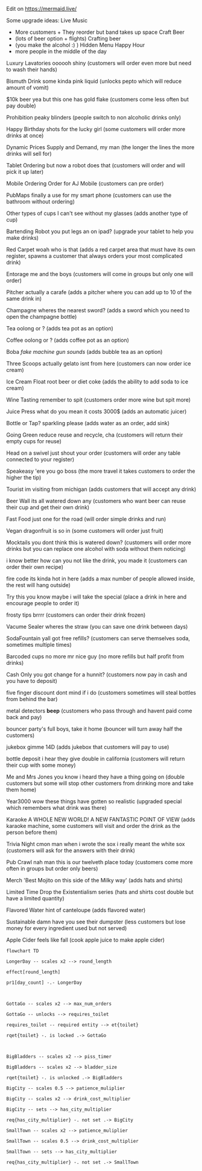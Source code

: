 
Edit on https://mermaid.live/ 




Some upgrade ideas: 
Live Music
- More customers + They reorder but band takes up space
Craft Beer 
- (lots of beer option + flights)
Crafting beer 
- (you make the alcohol :) )
Hidden Menu
Happy Hour
- more people in the middle of the day

Luxury Lavatories
oooooh shiny
(customers will order even more but need to wash their hands)

Bismuth Drink
some kinda pink liquid
(unlocks pepto which will reduce amount of vomit)

$10k beer
yea but this one has gold flake
(customers come less often but pay double)

Prohibition
peaky blinders
(people switch to non alcoholic drinks only)

Happy Birthday
shots for the lucky girl
(some customers will order more drinks at once)

Dynamic Prices
Supply and Demand, my man
(the longer the lines the more drinks will sell for)

Tablet Ordering
but now a robot does that
(customers will order and will pick it up later)

Mobile Ordering
Order for AJ Mobile
(customers can pre order)

PubMaps
finally a use for my smart phone 
(customers can use the bathroom without ordering)

Other types of cups
I can't see without my glasses
(adds another type of cup)

Bartending Robot
you put legs an on ipad?
(upgrade your tablet to help you make drinks)


Red Carpet 
woah who is that 
(adds a red carpet area that must have its own register, spawns a customer that always orders your most complicated drink) 

Entorage
me and the boys
(customers will come in groups but only one will order)

Pitcher
actually a carafe 
(adds a pitcher where you can add up to 10 of the same drink in)

Champagne
wheres the nearest sword?
(adds a sword which you need to open the champagne bottle)

Tea
oolong or ?
(adds tea pot as an option)

Coffee
oolong or ?
(adds coffee pot as an option)

Boba
_fake machine gun sounds_
(adds bubble tea as an option)

Three Scoops
actually gelato isnt from here
(customers can now order ice cream)

Ice Cream Float
root beer or diet coke
(adds the ability to add soda to ice cream)

Wine Tasting
remember to spit
(customers order more wine but spit more)


Juice Press
what do you mean it costs 3000$
(adds an automatic juicer)

Bottle or Tap? 
sparkling please
(adds water as an order, add sink) 

Going Green 
reduce reuse and recycle, cha
(customers will return their empty cups for reuse)

Head on a swivel
just shout your order
(customers will order any table connected to your register)

Speakeasy
'ere you go boss
(the more travel it takes customers to order the higher the tip)

Tourist
im visiting from michigan
(adds customers that will accept any drink)

Beer Wall
its all watered down any
(customers who want beer can reuse their cup and get their own drink)

Fast Food
just one for the road
(will order simple drinks and run)

Vegan
dragonfruit is so in
(some customers will order just fruit)

Mocktails
you dont think this is watered down?
(customers will order more drinks but you can replace one alcohol with soda without them noticing)

i know better
how can you not like the drink, you made it
(customers can order their own recipe)

fire code
its kinda hot in here 
(adds a max number of people allowed inside, the rest will hang outside)

Try this
you know maybe i will take the special
(place a drink in here and encourage people to order it)

frosty tips
brrrr
(customers can order their drink frozen)

Vacume Sealer 
wheres the straw
(you can save one drink between days)

SodaFountain
yall got free refills? 
(customers can serve themselves soda, sometimes multiple times)

Barcoded cups
no more mr nice guy
(no more refills but half profit from drinks)

Cash Only
you got change for a hunnit? 
(customers now pay in cash and you have to deposit)

five finger discount
dont mind if i do
(customers sometimes will steal bottles from behind the bar) 

metal detectors
**beep**
(customers who pass through and havent paid come back and pay)

bouncer 
party's full boys, take it home
(bouncer will turn away half the customers)

jukebox
gimme 14D
(adds jukebox that customers will pay to use)


bottle deposit
i hear they give double in california
(customers will return their cup with some money)

Me and Mrs Jones
you know i heard they have a thing going on 
(double customers but some will stop other customers from drinking more and take them home)

Year3000
wow these things have gotten so realistic
(upgraded special which remembers what drink was there)


Karaoke
A WHOLE NEW WORLD! A NEW FANTASTIC POINT OF VIEW
(adds karaoke machine, some customers will visit and order the drink as the person before them)

Trivia Night
cmon man when i wrote the sox i really meant the white sox
(customers will ask for the answers with their drink)

Pub Crawl
nah man this is our twelveth place today
(customers come more often in groups but order only beers)

Merch
'Best Mojito on this side of the Milky way'
(adds hats and shirts)

Limited Time Drop
the Existentialism series
(hats and shirts cost double but have a limited quantity)

Flavored Water 
hint of canteloupe
(adds flavored water) 

Sustainable
damn have you see their dumpster
(less customers but lose money for every ingredient used but not served)

Apple Cider
feels like fall
(cook apple juice to make apple cider)







```mermaid
flowchart TD

LongerDay -- scales x2 --> round_length

effect[round_length]

pr1[day_count] -.- LongerDay

  

GottaGo -- scales x2 --> max_num_orders

GottaGo -- unlocks --> requires_toilet

requires_toilet -- required entity --> et{toilet}

rqet{toilet} -. is locked .-> GottaGo

  

BigBladders -- scales x2 --> piss_timer

BigBladders -- scales x2 --> bladder_size

rqet{toilet} -. is unlocked .-> BigBladders

BigCity -- scales 0.5 --> patience_muliplier

BigCity -- scales x2 --> drink_cost_multiplier

BigCity -- sets --> has_city_multiplier

req{has_city_multiplier} -. not set .-> BigCity

SmallTown -- scales x2 --> patience_muliplier

SmallTown -- scales 0.5 --> drink_cost_multiplier

SmallTown -- sets --> has_city_multiplier

req{has_city_multiplier} -. not set .-> SmallTown

```
